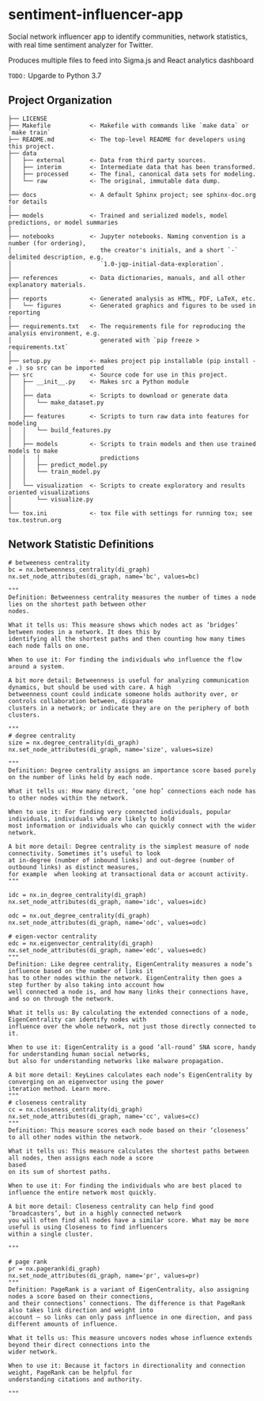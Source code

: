 sentiment-influencer-app
==============================

Social network influencer app to identify communities, network statistics, with real time sentiment analyzer for Twitter.

Produces multiple files to feed into Sigma.js and React analytics dashboard 

`TODO:` Upgarde to Python 3.7


Project Organization
------------

    ├── LICENSE
    ├── Makefile           <- Makefile with commands like `make data` or `make train`
    ├── README.md          <- The top-level README for developers using this project.
    ├── data
    │   ├── external       <- Data from third party sources.
    │   ├── interim        <- Intermediate data that has been transformed.
    │   ├── processed      <- The final, canonical data sets for modeling.
    │   └── raw            <- The original, immutable data dump.
    │
    ├── docs               <- A default Sphinx project; see sphinx-doc.org for details
    │
    ├── models             <- Trained and serialized models, model predictions, or model summaries
    │
    ├── notebooks          <- Jupyter notebooks. Naming convention is a number (for ordering),
    │                         the creator's initials, and a short `-` delimited description, e.g.
    │                         `1.0-jqp-initial-data-exploration`.
    │
    ├── references         <- Data dictionaries, manuals, and all other explanatory materials.
    │
    ├── reports            <- Generated analysis as HTML, PDF, LaTeX, etc.
    │   └── figures        <- Generated graphics and figures to be used in reporting
    │
    ├── requirements.txt   <- The requirements file for reproducing the analysis environment, e.g.
    │                         generated with `pip freeze > requirements.txt`
    │
    ├── setup.py           <- makes project pip installable (pip install -e .) so src can be imported
    ├── src                <- Source code for use in this project.
    │   ├── __init__.py    <- Makes src a Python module
    │   │
    │   ├── data           <- Scripts to download or generate data
    │   │   └── make_dataset.py
    │   │
    │   ├── features       <- Scripts to turn raw data into features for modeling
    │   │   └── build_features.py
    │   │
    │   ├── models         <- Scripts to train models and then use trained models to make
    │   │   │                 predictions
    │   │   ├── predict_model.py
    │   │   └── train_model.py
    │   │
    │   └── visualization  <- Scripts to create exploratory and results oriented visualizations
    │       └── visualize.py
    │
    └── tox.ini            <- tox file with settings for running tox; see tox.testrun.org
    
    
Network Statistic Definitions
-----------

    # betweeness centrality
    bc = nx.betweenness_centrality(di_graph)
    nx.set_node_attributes(di_graph, name='bc', values=bc)

    """
    Definition: Betweenness centrality measures the number of times a node lies on the shortest path between other 
    nodes.

    What it tells us: This measure shows which nodes act as ‘bridges’ between nodes in a network. It does this by 
    identifying all the shortest paths and then counting how many times each node falls on one.
    
    When to use it: For finding the individuals who influence the flow around a system.
    
    A bit more detail: Betweenness is useful for analyzing communication dynamics, but should be used with care. A high 
    betweenness count could indicate someone holds authority over, or controls collaboration between, disparate 
    clusters in a network; or indicate they are on the periphery of both clusters.
    
    """
    # degree centrality
    size = nx.degree_centrality(di_graph)
    nx.set_node_attributes(di_graph, name='size', values=size)

    """
    Definition: Degree centrality assigns an importance score based purely on the number of links held by each node. 
    
    What it tells us: How many direct, ‘one hop’ connections each node has to other nodes within the network.
    
    When to use it: For finding very connected individuals, popular individuals, individuals who are likely to hold
    most information or individuals who can quickly connect with the wider network.
    
    A bit more detail: Degree centrality is the simplest measure of node connectivity. Sometimes it’s useful to look 
    at in-degree (number of inbound links) and out-degree (number of outbound links) as distinct measures, 
    for example  when looking at transactional data or account activity.
    """

    idc = nx.in_degree_centrality(di_graph)
    nx.set_node_attributes(di_graph, name='idc', values=idc)

    odc = nx.out_degree_centrality(di_graph)
    nx.set_node_attributes(di_graph, name='odc', values=odc)

    # eigen-vector centrality
    edc = nx.eigenvector_centrality(di_graph)
    nx.set_node_attributes(di_graph, name='edc', values=edc)
    """
    Definition: Like degree centrality, EigenCentrality measures a node’s influence based on the number of links it 
    has to other nodes within the network. EigenCentrality then goes a step further by also taking into account how 
    well connected a node is, and how many links their connections have, and so on through the network.

    What it tells us: By calculating the extended connections of a node, EigenCentrality can identify nodes with 
    influence over the whole network, not just those directly connected to it.

    When to use it: EigenCentrality is a good ‘all-round’ SNA score, handy for understanding human social networks, 
    but also for understanding networks like malware propagation.

    A bit more detail: KeyLines calculates each node’s EigenCentrality by converging on an eigenvector using the power 
    iteration method. Learn more.
    """
    # closeness centrality
    cc = nx.closeness_centrality(di_graph)
    nx.set_node_attributes(di_graph, name='cc', values=cc)
    """
    Definition: This measure scores each node based on their ‘closeness’ to all other nodes within the network.
    
    What it tells us: This measure calculates the shortest paths between all nodes, then assigns each node a score 
    based 
    on its sum of shortest paths.
    
    When to use it: For finding the individuals who are best placed to influence the entire network most quickly.
    
    A bit more detail: Closeness centrality can help find good ‘broadcasters’, but in a highly connected network 
    you will often find all nodes have a similar score. What may be more useful is using Closeness to find influencers 
    within a single cluster.
    
    """

    # page rank
    pr = nx.pagerank(di_graph)
    nx.set_node_attributes(di_graph, name='pr', values=pr)
    """
    Definition: PageRank is a variant of EigenCentrality, also assigning nodes a score based on their connections,
    and their connections’ connections. The difference is that PageRank also takes link direction and weight into 
    account – so links can only pass influence in one direction, and pass different amounts of influence.
    
    What it tells us: This measure uncovers nodes whose influence extends beyond their direct connections into the 
    wider network.
    
    When to use it: Because it factors in directionality and connection weight, PageRank can be helpful for 
    understanding citations and authority.
    
    """    
    
    
    
    
    
